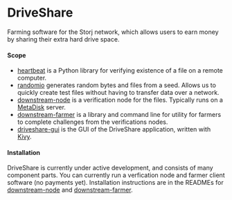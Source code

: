 DriveShare
==========

Farming software for the Storj network, which allows users to earn money by sharing their extra hard drive space. 

#### Scope
- [heartbeat](https://github.com/storj/heartbeat) is a Python library for verifying existence of a file on a remote computer.
- [randomio](https://github.com/storj/randomio) generates random bytes and files from a seed. Allows us to quickly create test files without having to transfer data over a network.
- [downstream-node](https://github.com/Storj/downstream-node) is a verification node for the files. Typically runs on a [MetaDisk](https://github.com/Storj/MetaDisk/) server. 
- [downstream-farmer](https://github.com/Storj/downstream-farmer) is a library and command line for utility for farmers to complete challenges from the verifications nodes.
- [driveshare-gui](https://github.com/Storj/driveshare-gui) is the GUI of the DriveShare application, written with [Kivy](http://kivy.org/).

#### Installation
DriveShare is currently under active development, and consists of many component parts. You can currently run a verfication node and farmer client software (no payments yet). Installation instructions are in the READMEs for [downstream-node](https://github.com/Storj/downstream-node) and [downstream-farmer](https://github.com/Storj/downstream-farmer).
